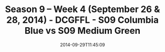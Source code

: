 ---
title: Season 9 – Week 4 (September 26 & 28, 2014) - DCGFFL - S09 Columbia Blue vs
  S09 Medium Green
teams-score:
- team: _teams/s09-columbia-blue.md
  score: 32
- team: _teams/s09-medium-green-butch-greens.md
  score: 27
mvp: Andy Larson (Columbia), Jamar Walker (Medium Green)
game-ball: N/A
season: 9
week: 4
date: '2014-09-29T11:45:09'
pageid: season-9-week-4-4454-vs-4462
---
